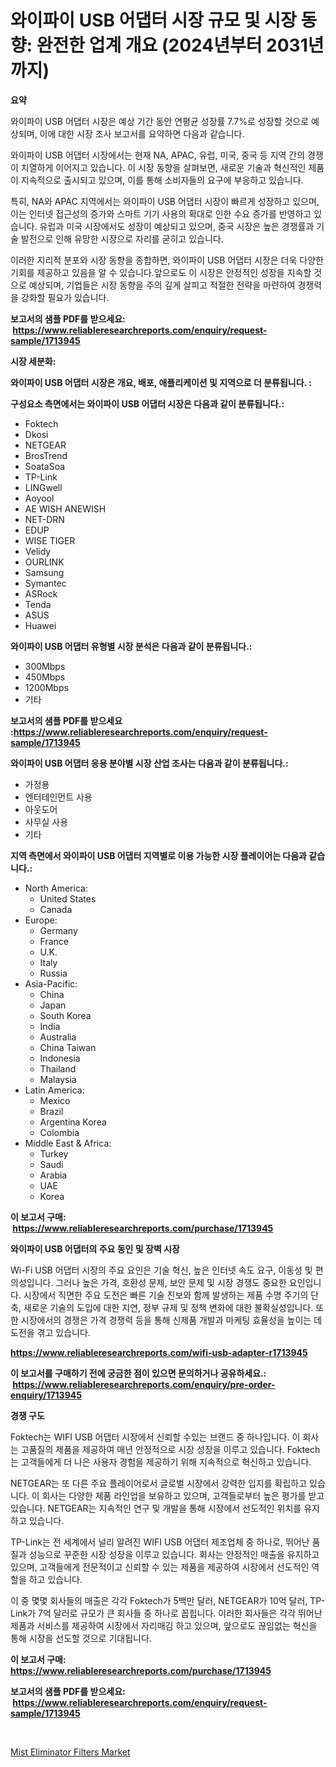 <p><h1>와이파이 USB 어댑터 시장 규모 및 시장 동향: 완전한 업계 개요 (2024년부터 2031년까지)</h1></p><p><strong>요약</strong></p>
<p><p>와이파이 USB 어댑터 시장은 예상 기간 동안 연평균 성장률 7.7%로 성장할 것으로 예상되며, 이에 대한 시장 조사 보고서를 요약하면 다음과 같습니다.</p><p>와이파이 USB 어댑터 시장에서는 현재 NA, APAC, 유럽, 미국, 중국 등 지역 간의 경쟁이 치열하게 이어지고 있습니다. 이 시장 동향을 살펴보면, 새로운 기술과 혁신적인 제품이 지속적으로 출시되고 있으며, 이를 통해 소비자들의 요구에 부응하고 있습니다.</p><p>특히, NA와 APAC 지역에서는 와이파이 USB 어댑터 시장이 빠르게 성장하고 있으며, 이는 인터넷 접근성의 증가와 스마트 기기 사용의 확대로 인한 수요 증가를 반영하고 있습니다. 유럽과 미국 시장에서도 성장이 예상되고 있으며, 중국 시장은 높은 경쟁률과 기술 발전으로 인해 유망한 시장으로 자리를 굳히고 있습니다.</p><p>이러한 지리적 분포와 시장 동향을 종합하면, 와이파이 USB 어댑터 시장은 더욱 다양한 기회를 제공하고 있음을 알 수 있습니다.앞으로도 이 시장은 안정적인 성장을 지속할 것으로 예상되며, 기업들은 시장 동향을 주의 깊게 살피고 적절한 전략을 마련하여 경쟁력을 강화할 필요가 있습니다.</p></p>
<p><strong>보고서의 샘플 PDF를 받으세요: &nbsp;<a href="https://www.reliableresearchreports.com/enquiry/request-sample/1713945">https://www.reliableresearchreports.com/enquiry/request-sample/1713945</a></strong></p>
<p><strong>시장 세분화:</strong></p>
<p><strong> 와이파이 USB 어댑터 시장은 개요, 배포, 애플리케이션 및 지역으로 더 분류됩니다. :</strong></p>
<p><strong>구성요소 측면에서는 와이파이 USB 어댑터 시장은 다음과 같이 분류됩니다.:</strong></p>
<p><ul><li>Foktech</li><li>Dkosi</li><li>NETGEAR</li><li>BrosTrend</li><li>SoataSoa</li><li>TP-Link</li><li>LINGwell</li><li>Aoyool</li><li>AE WISH ANEWISH</li><li>NET-DRN</li><li>EDUP</li><li>WISE TIGER</li><li>Velidy</li><li>OURLINK</li><li>Samsung</li><li>Symantec</li><li>ASRock</li><li>Tenda</li><li>ASUS</li><li>Huawei</li></ul></p>
<p><strong> 와이파이 USB 어댑터 유형별 시장 분석은 다음과 같이 분류됩니다.:</strong></p>
<p><ul><li>300Mbps</li><li>450Mbps</li><li>1200Mbps</li><li>기타</li></ul></p>
<p><strong>보고서의 샘플 PDF를 받으세요 :<a href="https://www.reliableresearchreports.com/enquiry/request-sample/1713945">https://www.reliableresearchreports.com/enquiry/request-sample/1713945</a></strong></p>
<p><strong> 와이파이 USB 어댑터 응용 분야별 시장 산업 조사는 다음과 같이 분류됩니다.:</strong></p>
<p><ul><li>가정용</li><li>엔터테인먼트 사용</li><li>아웃도어</li><li>사무실 사용</li><li>기타</li></ul></p>
<p><strong>지역 측면에서 와이파이 USB 어댑터 지역별로 이용 가능한 시장 플레이어는 다음과 같습니다.:</strong></p>
<p><ul>
    <li>
        North America:
        <ul>
            <li>United States</li>
            <li>Canada</li>
        </ul>
    </li>
    <li>
        Europe:
        <ul>
            <li>Germany</li>
            <li>France</li>
            <li>U.K.</li>
            <li>Italy</li>
            <li>Russia</li>
        </ul>
    </li>
    <li>
        Asia-Pacific:
        <ul>
            <li>China</li>
            <li>Japan</li>
            <li>South Korea</li>
            <li>India</li>
            <li>Australia</li>
            <li>China Taiwan</li>
            <li>Indonesia</li>
            <li>Thailand</li>
            <li>Malaysia</li>
        </ul>
    </li>
    <li>
        Latin America:
        <ul>
            <li>Mexico</li>
            <li>Brazil</li>
            <li>Argentina Korea</li>
            <li>Colombia</li>
        </ul>
    </li>
    <li>
        Middle East & Africa:
        <ul>
            <li>Turkey</li>
            <li>Saudi</li>
            <li>Arabia</li>
            <li>UAE</li>
            <li>Korea</li>
        </ul>
    </li>
    </ul></p>
<p><strong>이 보고서 구매: &nbsp;<a href="https://www.reliableresearchreports.com/purchase/1713945">https://www.reliableresearchreports.com/purchase/1713945</a></strong></p>
<p><strong>와이파이 USB 어댑터의 주요 동인 및 장벽 시장</strong></p>
<p><p>Wi-Fi USB 어댑터 시장의 주요 요인은 기술 혁신, 높은 인터넷 속도 요구, 이동성 및 편의성입니다. 그러나 높은 가격, 호환성 문제, 보안 문제 및 시장 경쟁도 중요한 요인입니다. 시장에서 직면한 주요 도전은 빠른 기술 진보와 함께 발생하는 제품 수명 주기의 단축, 새로운 기술의 도입에 대한 지연, 정부 규제 및 정책 변화에 대한 불확실성입니다. 또한 시장에서의 경쟁은 가격 경쟁력 등을 통해 신제품 개발과 마케팅 효율성을 높이는 데 도전을 겪고 있습니다.</p></p>
<p><strong><a href="https://www.reliableresearchreports.com/wifi-usb-adapter-r1713945">https://www.reliableresearchreports.com/wifi-usb-adapter-r1713945</a></strong></p>
<p><strong>이 보고서를 구매하기 전에 궁금한 점이 있으면 문의하거나 공유하세요.: &nbsp;<a href="https://www.reliableresearchreports.com/enquiry/pre-order-enquiry/1713945">https://www.reliableresearchreports.com/enquiry/pre-order-enquiry/1713945</a></strong></p>
<p><strong>경쟁 구도</strong></p>
<p><p>Foktech는 WIFI USB 어댑터 시장에서 신뢰할 수있는 브랜드 중 하나입니다. 이 회사는 고품질의 제품을 제공하여 매년 안정적으로 시장 성장을 이루고 있습니다. Foktech는 고객들에게 더 나은 사용자 경험을 제공하기 위해 지속적으로 혁신하고 있습니다.</p><p>NETGEAR는 또 다른 주요 플레이어로서 글로벌 시장에서 강력한 입지를 확립하고 있습니다. 이 회사는 다양한 제품 라인업을 보유하고 있으며, 고객들로부터 높은 평가를 받고 있습니다. NETGEAR는 지속적인 연구 및 개발을 통해 시장에서 선도적인 위치를 유지하고 있습니다.</p><p>TP-Link는 전 세계에서 널리 알려진 WIFI USB 어댑터 제조업체 중 하나로, 뛰어난 품질과 성능으로 꾸준한 시장 성장을 이루고 있습니다. 회사는 안정적인 매출을 유지하고 있으며, 고객들에게 전문적이고 신뢰할 수 있는 제품을 제공하여 시장에서 선도적인 역할을 하고 있습니다.</p><p>이 중 몇몇 회사들의 매출은 각각 Foktech가 5백만 달러, NETGEAR가 10억 달러, TP-Link가 7억 달러로 규모가 큰 회사들 중 하나로 꼽힙니다. 이러한 회사들은 각각 뛰어난 제품과 서비스를 제공하여 시장에서 자리매김 하고 있으며, 앞으로도 끊임없는 혁신을 통해 시장을 선도할 것으로 기대됩니다.</p></p>
<p><strong>이 보고서 구매: &nbsp; <a href="https://www.reliableresearchreports.com/purchase/1713945">https://www.reliableresearchreports.com/purchase/1713945</a></strong></p>
<p><strong>보고서의 샘플 PDF를 받으세요: &nbsp;<a href="https://www.reliableresearchreports.com/enquiry/request-sample/1713945">https://www.reliableresearchreports.com/enquiry/request-sample/1713945</a></strong><strong></strong></p>
<p>&nbsp;</p>
<p><p><a href="https://github.com/GroverBarry/Market-Research-Report-List-4/blob/main/mist-eliminator-filters-market.md">Mist Eliminator Filters Market</a></p></p>